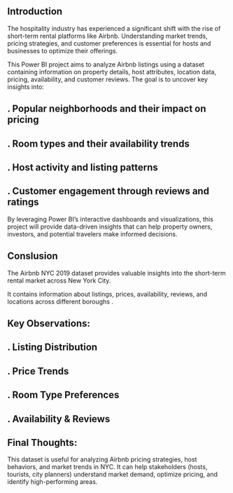 ## Introduction

The hospitality industry has experienced a significant shift with the rise of short-term rental platforms like Airbnb. Understanding market trends, pricing strategies, and customer preferences is essential for hosts and businesses to optimize their offerings.

This Power BI project aims to analyze Airbnb listings using a dataset containing information on property details, host attributes, location data, pricing, availability, and customer reviews. The goal is to uncover key insights into:

## . Popular neighborhoods and their impact on pricing

## . Room types and their availability trends

## . Host activity and listing patterns

## . Customer engagement through reviews and ratings


By leveraging Power BI’s interactive dashboards and visualizations, this project will provide data-driven insights that can help property owners, investors, and potential travelers make informed decisions.

## Conslusion

The Airbnb NYC 2019 dataset provides valuable insights into the short-term rental market across New York City. 

It contains information about listings, prices, availability, reviews, and locations across different boroughs .

## Key Observations:

## . Listing Distribution

## . Price Trends

## . Room Type Preferences

## . Availability & Reviews



## Final Thoughts:

This dataset is useful for analyzing Airbnb pricing strategies, host behaviors, and market trends in NYC. It can help stakeholders (hosts, tourists, city planners) understand market demand, optimize pricing, and identify high-performing areas.

